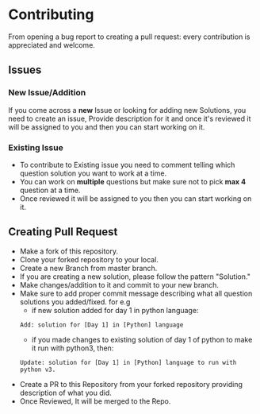 # Contributing

From opening a bug report to creating a pull request: every contribution is appreciated and welcome. 

## Issues


### New Issue/Addition

If you come across a **new** Issue or looking for adding new Solutions, you need to create an issue, Provide description for it and once it's reviewed it will be assigned to you and then you can start working on it.

### Existing Issue

 * To contribute to Existing issue you need to comment telling which question solution you want to work at a time.
 * You can work on **multiple** questions but make sure not to pick **max 4** question at a time.
 * Once reviewed it will be assigned to you then you can start working on it.


## Creating Pull Request

 *  Make a fork of this repository.
 *  Clone your forked repository to your local.
 *  Create a new Branch from master branch.
 *  If you are creating a new solution, please follow the pattern "Solution.<languageExtension>"
 *  Make changes/addition to it and commit to your new branch.
 * Make sure to add proper commit message describing what all question solutions you added/fixed. for e.g
   * if new solution added for day 1 in python language:
    ```
    Add: solution for [Day 1] in [Python] language 
    ```
   * if you made changes to existing solution of day 1 of python to make it run with python3, then:
   ```
   Update: solution for [Day 1] in [Python] language to run with python v3.
   ```
 * Create a PR to this Repository from your forked repository providing description of what you did.
 * Once Reviewed, It will be merged to the Repo.
